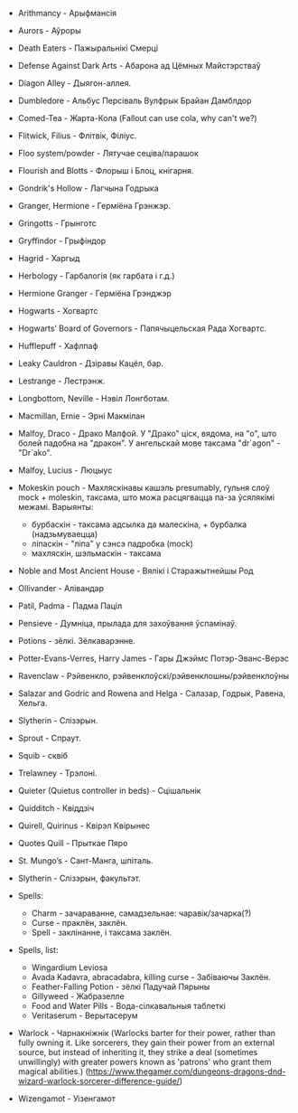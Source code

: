 * Arithmancy - Арыфмансія
* Aurors - Аўроры

* Death Eaters - Пажыральнікі Смерці
* Defense Against Dark Arts -  Абарона ад Цёмных Майстэрстваў
* Diagon Alley - Дыягон-аллея.
* Dumbledore - Альбус Персіваль Вулфрык Брайан Дамблдор


* Comed-Tea - Жарта-Кола (Fallout can use cola, why can't we?)

* Flitwick, Filius - Флітвік, Філіус.
* Floo system/powder - Лятучае сеціва/парашок 
* Flourish and Blotts - Флорыш і Блоц, кнігарня.


* Gondrik's Hollow - Лагчына Годрыка
* Granger, Hermione - Герміёна Грэнжэр.
* Gringotts - Грынготс
* Gryffindor - Грыфіндор

* Hagrid - Харгыд
* Herbology - Гарбалогія (як гарбата і г.д.)
* Hermione Granger - Герміёна Грэнджэр
* Hogwarts - Хогвартс
* Hogwarts’ Board of Governors - Папячыцельская Рада Хогвартс.
* Hufflepuff - Хафлпаф


* Leaky Cauldron - Дзіравы Кацёл, бар.
* Lestrange - Лестрэнж.
* Longbottom, Neville - Нэвіл Лонгботам.

* Macmillan, Ernie - Эрні Макмілан
* Malfoy, Draco  - Драко Малфой. У "Драко" ціск, вядома, на "о", што болей падобна на "дракон".
  У ангельскай мове таксама "dr\`agon" - "Dr\`ako".
* Malfoy, Lucius - Люцыус 
* Mokeskin pouch - Махляскінавы кашэль
  presumably, гульня слоў mock + moleskin, таксама, што можа расцягвацца
  па-за ўсялякімі межамі. 
  Варыянты:
    * бурбаскін - таксама адсылка да малескіна, + бурбалка (надзьмуваецца)
    * ліпаскін - "ліпа" у сэнсэ падробка (mock)
    * махляскін, шэльмаскін - таксама

* Noble and Most Ancient House - Вялікі і Старажытнейшы Род

* Ollivander - Алівандар

* Patil, Padma - Падма Паціл
* Pensieve - Думніца, прылада для захоўвання ўспамінаў.
* Potions - зёлкі. Зёлкаварэнне.
* Potter-Evans-Verres, Harry James - Гары Джэймс Потэр-Эванс-Верэс
* Ravenclaw - Рэйвенкло, рэйвенклоўскі/рэйвенклошны/рэйвенклоўны

* Salazar and Godric and Rowena and Helga - Салазар, Годрык, Равена, Хельга.
* Slytherin - Слізэрын.
* Sprout - Спраут.
* Squib - сквіб

* Trelawney - Трэлоні.

* Quieter (Quietus controller in beds) - Сцішальнік
* Quidditch - Квіддзіч
* Quirell, Quirinus - Квірэл Квірынес
* Quotes Quill - Прыткае Пяро



* St. Mungo’s - Сант-Манга, шпіталь.
* Slytherin - Слізэрын, факультэт.

* Spells: 
    * Charm - зачараванне, самадзельнае: чаравік/зачарка(?)
    * Curse - праклён, заклён.
    * Spell - заклінанне, і таксама заклён.

* Spells, list:
  * Wingardium Leviosa
  * Avada Kadavra, abracadabra, killing curse - Забіваючы Заклён.
  * Feather-Falling Potion - зёлкі Падучай Пярыны 
  * Gillyweed - Жабразелле
  * Food and Water Pills - Вода-сілкавальныя таблеткі
  * Veritaserum - Верытасерум


* Warlock - Чарнакніжнік (Warlocks barter for their power, rather than fully 
  owning it. Like sorcerers, they gain their power from an external source,
  but instead of inheriting it, they strike a deal (sometimes unwillingly) 
  with greater powers known as 'patrons' who grant them magical abilities.)
  (https://www.thegamer.com/dungeons-dragons-dnd-wizard-warlock-sorcerer-difference-guide/)
* Wizengamot - Уізенгамот
